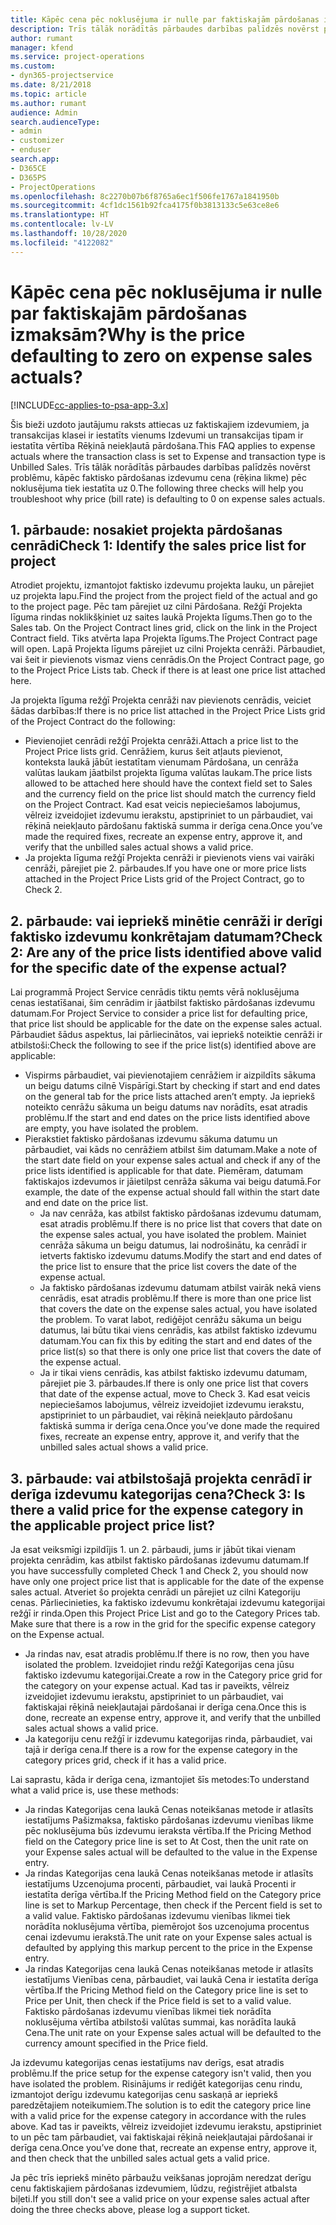 ```yaml
---
title: Kāpēc cena pēc noklusējuma ir nulle par faktiskajām pārdošanas izmaksām?
description: Trīs tālāk norādītās pārbaudes darbības palīdzēs novērst problēmu, kāpēc faktisko pārdošanas izdevumu cena pēc noklusējuma tiek iestatīta uz 0.
author: rumant
manager: kfend
ms.service: project-operations
ms.custom:
- dyn365-projectservice
ms.date: 8/21/2018
ms.topic: article
ms.author: rumant
audience: Admin
search.audienceType:
- admin
- customizer
- enduser
search.app:
- D365CE
- D365PS
- ProjectOperations
ms.openlocfilehash: 8c2270b07b6f8765a6ec1f506fe1767a1841950b
ms.sourcegitcommit: 4cf1dc1561b92fca4175f0b3813133c5e63ce8e6
ms.translationtype: HT
ms.contentlocale: lv-LV
ms.lasthandoff: 10/28/2020
ms.locfileid: "4122082"
---
```

# <a name="why-is-the-price-defaulting-to-zero-on-expense-sales-actuals"></a><span data-ttu-id="7d99c-103">Kāpēc cena pēc noklusējuma ir nulle par faktiskajām pārdošanas izmaksām?</span><span class="sxs-lookup"><span data-stu-id="7d99c-103">Why is the price defaulting to zero on expense sales actuals?</span></span>

[!INCLUDE[cc-applies-to-psa-app-3.x](../includes/cc-applies-to-psa-app-3x.md)]

<span data-ttu-id="7d99c-104">Šis bieži uzdoto jautājumu raksts attiecas uz faktiskajiem izdevumiem, ja transakcijas klasei ir iestatīts vienums Izdevumi un transakcijas tipam ir iestatīta vērtība Rēķinā neiekļautā pārdošana.</span><span class="sxs-lookup"><span data-stu-id="7d99c-104">This FAQ applies to expense actuals where the transaction class is set to Expense and transaction type is Unbilled Sales.</span></span> <span data-ttu-id="7d99c-105">Trīs tālāk norādītās pārbaudes darbības palīdzēs novērst problēmu, kāpēc faktisko pārdošanas izdevumu cena (rēķina likme) pēc noklusējuma tiek iestatīta uz 0.</span><span class="sxs-lookup"><span data-stu-id="7d99c-105">The following three checks will help you troubleshoot why price (bill rate) is defaulting to 0 on expense sales actuals.</span></span>

## <a name="check-1-identify-the-sales-price-list-for-project"></a><span data-ttu-id="7d99c-106">1. pārbaude: nosakiet projekta pārdošanas cenrādi</span><span class="sxs-lookup"><span data-stu-id="7d99c-106">Check 1: Identify the sales price list for project</span></span>

<span data-ttu-id="7d99c-107">Atrodiet projektu, izmantojot faktisko izdevumu projekta lauku, un pārejiet uz projekta lapu.</span><span class="sxs-lookup"><span data-stu-id="7d99c-107">Find the project from the project field of the actual and go to the project page.</span></span> <span data-ttu-id="7d99c-108">Pēc tam pārejiet uz cilni Pārdošana. Režģī Projekta līguma rindas noklikšķiniet uz saites laukā Projekta līgums.</span><span class="sxs-lookup"><span data-stu-id="7d99c-108">Then go to the Sales tab. On the Project Contract lines grid, click on the link in the Project Contract field.</span></span> <span data-ttu-id="7d99c-109">Tiks atvērta lapa Projekta līgums.</span><span class="sxs-lookup"><span data-stu-id="7d99c-109">The Project Contract page will open.</span></span> <span data-ttu-id="7d99c-110">Lapā Projekta līgums pārejiet uz cilni Projekta cenrāži. Pārbaudiet, vai šeit ir pievienots vismaz viens cenrādis.</span><span class="sxs-lookup"><span data-stu-id="7d99c-110">On the Project Contract page, go to the Project Price Lists tab. Check if there is at least one price list attached here.</span></span>

<span data-ttu-id="7d99c-111">Ja projekta līguma režģī Projekta cenrāži nav pievienots cenrādis, veiciet šādas darbības:</span><span class="sxs-lookup"><span data-stu-id="7d99c-111">If there is no price list attached in the Project Price Lists grid of the Project Contract do the following:</span></span>

- <span data-ttu-id="7d99c-112">Pievienojiet cenrādi režģī Projekta cenrāži.</span><span class="sxs-lookup"><span data-stu-id="7d99c-112">Attach a price list to the Project Price lists grid.</span></span> <span data-ttu-id="7d99c-113">Cenrāžiem, kurus šeit atļauts pievienot, konteksta laukā jābūt iestatītam vienumam Pārdošana, un cenrāža valūtas laukam jāatbilst projekta līguma valūtas laukam.</span><span class="sxs-lookup"><span data-stu-id="7d99c-113">The price lists allowed to be attached here should have the context field set to Sales and the currency field on the price list should match the currency field on the Project Contract.</span></span> <span data-ttu-id="7d99c-114">Kad esat veicis nepieciešamos labojumus, vēlreiz izveidojiet izdevumu ierakstu, apstipriniet to un pārbaudiet, vai rēķinā neiekļauto pārdošanu faktiskā summa ir derīga cena.</span><span class="sxs-lookup"><span data-stu-id="7d99c-114">Once you’ve made the required fixes, recreate an expense entry, approve it, and verify that the unbilled sales actual shows a valid price.</span></span>
- <span data-ttu-id="7d99c-115">Ja projekta līguma režģī Projekta cenrāži ir pievienots viens vai vairāki cenrāži, pārejiet pie 2. pārbaudes.</span><span class="sxs-lookup"><span data-stu-id="7d99c-115">If you have one or more price lists attached in the Project Price Lists grid of the Project Contract, go to Check 2.</span></span>

## <a name="check-2-are-any-of-the-price-lists-identified-above-valid-for-the-specific-date-of-the-expense-actual"></a><span data-ttu-id="7d99c-116">2. pārbaude: vai iepriekš minētie cenrāži ir derīgi faktisko izdevumu konkrētajam datumam?</span><span class="sxs-lookup"><span data-stu-id="7d99c-116">Check 2: Are any of the price lists identified above valid for the specific date of the expense actual?</span></span>

<span data-ttu-id="7d99c-117">Lai programmā Project Service cenrādis tiktu ņemts vērā noklusējuma cenas iestatīšanai, šim cenrādim ir jāatbilst faktisko pārdošanas izdevumu datumam.</span><span class="sxs-lookup"><span data-stu-id="7d99c-117">For Project Service to consider a price list for defaulting price, that price list should be applicable for the date on the expense sales actual.</span></span> <span data-ttu-id="7d99c-118">Pārbaudiet šādus aspektus, lai pārliecinātos, vai iepriekš noteiktie cenrāži ir atbilstoši:</span><span class="sxs-lookup"><span data-stu-id="7d99c-118">Check the following to see if the price list(s) identified above are applicable:</span></span>

- <span data-ttu-id="7d99c-119">Vispirms pārbaudiet, vai pievienotajiem cenrāžiem ir aizpildīts sākuma un beigu datums cilnē Vispārīgi.</span><span class="sxs-lookup"><span data-stu-id="7d99c-119">Start by checking if start and end dates on the general tab for the price lists attached aren’t empty.</span></span> <span data-ttu-id="7d99c-120">Ja iepriekš noteikto cenrāžu sākuma un beigu datums nav norādīts, esat atradis problēmu.</span><span class="sxs-lookup"><span data-stu-id="7d99c-120">If the start and end dates on the price lists identified above are empty, you have isolated the problem.</span></span> 
- <span data-ttu-id="7d99c-121">Pierakstiet faktisko pārdošanas izdevumu sākuma datumu un pārbaudiet, vai kāds no cenrāžiem atbilst šim datumam.</span><span class="sxs-lookup"><span data-stu-id="7d99c-121">Make a note of the start date field on your expense sales actual and check if any of the price lists identified is applicable for that date.</span></span> <span data-ttu-id="7d99c-122">Piemēram, datumam faktiskajos izdevumos ir jāietilpst cenrāža sākuma vai beigu datumā.</span><span class="sxs-lookup"><span data-stu-id="7d99c-122">For example, the date of the expense actual should fall within the start date and end date on the price list.</span></span> 
    - <span data-ttu-id="7d99c-123">Ja nav cenrāža, kas atbilst faktisko pārdošanas izdevumu datumam, esat atradis problēmu.</span><span class="sxs-lookup"><span data-stu-id="7d99c-123">If there is no price list that covers that date on the expense sales actual, you have isolated the problem.</span></span> <span data-ttu-id="7d99c-124">Mainiet cenrāža sākuma un beigu datumus, lai nodrošinātu, ka cenrādī ir ietverts faktisko izdevumu datums.</span><span class="sxs-lookup"><span data-stu-id="7d99c-124">Modify the start and end dates of the price list to ensure that the price list covers the date of the expense actual.</span></span> 
    - <span data-ttu-id="7d99c-125">Ja faktisko pārdošanas izdevumu datumam atbilst vairāk nekā viens cenrādis, esat atradis problēmu.</span><span class="sxs-lookup"><span data-stu-id="7d99c-125">If there is more than one price list that covers the date on the expense sales actual, you have isolated the problem.</span></span> <span data-ttu-id="7d99c-126">To varat labot, rediģējot cenrāžu sākuma un beigu datumus, lai būtu tikai viens cenrādis, kas atbilst faktisko izdevumu datumam.</span><span class="sxs-lookup"><span data-stu-id="7d99c-126">You can fix this by editing the start and end dates of the price list(s) so that there is only one price list that covers the date of the expense actual.</span></span> 
    - <span data-ttu-id="7d99c-127">Ja ir tikai viens cenrādis, kas atbilst faktisko izdevumu datumam, pārejiet pie 3. pārbaudes.</span><span class="sxs-lookup"><span data-stu-id="7d99c-127">If there is only one price list that covers that date of the expense actual, move to Check 3.</span></span>
<span data-ttu-id="7d99c-128">Kad esat veicis nepieciešamos labojumus, vēlreiz izveidojiet izdevumu ierakstu, apstipriniet to un pārbaudiet, vai rēķinā neiekļauto pārdošanu faktiskā summa ir derīga cena.</span><span class="sxs-lookup"><span data-stu-id="7d99c-128">Once you’ve done made the required fixes, recreate an expense entry, approve it, and verify that the unbilled sales actual shows a valid price.</span></span>

## <a name="check-3-is-there-a-valid-price-for-the-expense-category-in-the-applicable-project-price-list"></a><span data-ttu-id="7d99c-129">3. pārbaude: vai atbilstošajā projekta cenrādī ir derīga izdevumu kategorijas cena?</span><span class="sxs-lookup"><span data-stu-id="7d99c-129">Check 3: Is there a valid price for the expense category in the applicable project price list?</span></span> 

<span data-ttu-id="7d99c-130">Ja esat veiksmīgi izpildījis 1. un 2. pārbaudi, jums ir jābūt tikai vienam projekta cenrādim, kas atbilst faktisko pārdošanas izdevumu datumam.</span><span class="sxs-lookup"><span data-stu-id="7d99c-130">If you have successfully completed Check 1 and Check 2, you should now have only one project price list that is applicable for the date of the expense sales actual.</span></span> <span data-ttu-id="7d99c-131">Atveriet šo projekta cenrādi un pārejiet uz cilni Kategoriju cenas. Pārliecinieties, ka faktisko izdevumu konkrētajai izdevumu kategorijai režģī ir rinda.</span><span class="sxs-lookup"><span data-stu-id="7d99c-131">Open this Project Price List and go to the Category Prices tab. Make sure that there is a row in the grid for the specific expense category on the Expense actual.</span></span>
 
- <span data-ttu-id="7d99c-132">Ja rindas nav, esat atradis problēmu.</span><span class="sxs-lookup"><span data-stu-id="7d99c-132">If there is no row, then you have isolated the problem.</span></span> <span data-ttu-id="7d99c-133">Izveidojiet rindu režģī Kategorijas cena jūsu faktisko izdevumu kategorijai.</span><span class="sxs-lookup"><span data-stu-id="7d99c-133">Create a row in the Category price grid for the category on your expense actual.</span></span> <span data-ttu-id="7d99c-134">Kad tas ir paveikts, vēlreiz izveidojiet izdevumu ierakstu, apstipriniet to un pārbaudiet, vai faktiskajai rēķinā neiekļautajai pārdošanai ir derīga cena.</span><span class="sxs-lookup"><span data-stu-id="7d99c-134">Once this is done, recreate an expense entry, approve it, and verify that the unbilled sales actual shows a valid price.</span></span> 
- <span data-ttu-id="7d99c-135">Ja kategoriju cenu režģī ir izdevumu kategorijas rinda, pārbaudiet, vai tajā ir derīga cena.</span><span class="sxs-lookup"><span data-stu-id="7d99c-135">If there is a row for the expense category in the category prices grid, check if it has a valid price.</span></span>

<span data-ttu-id="7d99c-136">Lai saprastu, kāda ir derīga cena, izmantojiet šīs metodes:</span><span class="sxs-lookup"><span data-stu-id="7d99c-136">To understand what a valid price is, use these methods:</span></span>

- <span data-ttu-id="7d99c-137">Ja rindas Kategorijas cena laukā Cenas noteikšanas metode ir atlasīts iestatījums Pašizmaksa, faktisko pārdošanas izdevumu vienības likme pēc noklusējuma būs izdevumu ieraksta vērtība.</span><span class="sxs-lookup"><span data-stu-id="7d99c-137">If the Pricing Method field on the Category price line is set to At Cost, then the unit rate on your Expense sales actual will be defaulted to the value in the Expense entry.</span></span>
- <span data-ttu-id="7d99c-138">Ja rindas Kategorijas cena laukā Cenas noteikšanas metode ir atlasīts iestatījums Uzcenojuma procenti, pārbaudiet, vai laukā Procenti ir iestatīta derīga vērtība.</span><span class="sxs-lookup"><span data-stu-id="7d99c-138">If the Pricing Method field on the Category price line is set to Markup Percentage, then check if the Percent field is set to a valid value.</span></span> <span data-ttu-id="7d99c-139">Faktisko pārdošanas izdevumu vienības likmei tiek norādīta noklusējuma vērtība, piemērojot šos uzcenojuma procentus cenai izdevumu ierakstā.</span><span class="sxs-lookup"><span data-stu-id="7d99c-139">The unit rate on your Expense sales actual is defaulted by applying this markup percent to the price in the Expense entry.</span></span>
- <span data-ttu-id="7d99c-140">Ja rindas Kategorijas cena laukā Cenas noteikšanas metode ir atlasīts iestatījums Vienības cena, pārbaudiet, vai laukā Cena ir iestatīta derīga vērtība.</span><span class="sxs-lookup"><span data-stu-id="7d99c-140">If the Pricing Method field on the Category price line is set to Price per Unit, then check if the Price field is set to a valid value.</span></span> <span data-ttu-id="7d99c-141">Faktisko pārdošanas izdevumu vienības likmei tiek norādīta noklusējuma vērtība atbilstoši valūtas summai, kas norādīta laukā Cena.</span><span class="sxs-lookup"><span data-stu-id="7d99c-141">The unit rate on your Expense sales actual will be defaulted to the currency amount specified in the Price field.</span></span>

<span data-ttu-id="7d99c-142">Ja izdevumu kategorijas cenas iestatījums nav derīgs, esat atradis problēmu.</span><span class="sxs-lookup"><span data-stu-id="7d99c-142">If the price setup for the expense category isn't valid, then you have isolated the problem.</span></span> <span data-ttu-id="7d99c-143">Risinājums ir rediģēt kategorijas cenu rindu, izmantojot derīgu izdevumu kategorijas cenu saskaņā ar iepriekš paredzētajiem noteikumiem.</span><span class="sxs-lookup"><span data-stu-id="7d99c-143">The solution is to edit the category price line with a valid price for the expense category in accordance with the rules above.</span></span> <span data-ttu-id="7d99c-144">Kad tas ir paveikts, vēlreiz izveidojiet izdevumu ierakstu, apstipriniet to un pēc tam pārbaudiet, vai faktiskajai rēķinā neiekļautajai pārdošanai ir derīga cena.</span><span class="sxs-lookup"><span data-stu-id="7d99c-144">Once you’ve done that, recreate an expense entry, approve it, and then check that the unbilled sales actual gets a valid price.</span></span>

<span data-ttu-id="7d99c-145">Ja pēc trīs iepriekš minēto pārbaužu veikšanas joprojām neredzat derīgu cenu faktiskajiem pārdošanas izdevumiem, lūdzu, reģistrējiet atbalsta biļeti.</span><span class="sxs-lookup"><span data-stu-id="7d99c-145">If you still don't see a valid price on your expense sales actual after doing the three checks above, please log a support ticket.</span></span>



